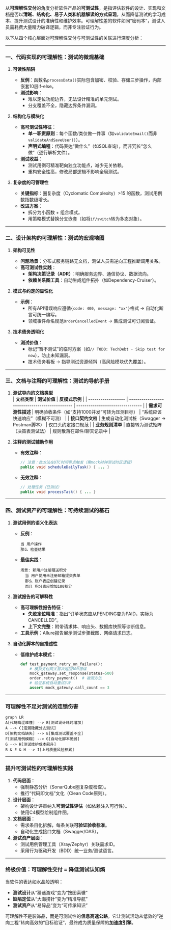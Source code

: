 从**可理解性交付**的角度分析软件产品的**可测试性**，是指评估软件的设计、实现和文档是否以**清晰、结构化、易于人类和机器解读的方式呈现**，从而降低测试的学习成本、提升测试设计的准确性和维护效率。可理解性差的软件如同“密码本”，测试人员需耗费大量精力破译逻辑，而非专注验证行为。

以下从四个核心层面对可理解性交付与可测试性的关联进行深度分析：

---

### **一、代码实现的可理解性：测试的微观基础**
1. **可读性陷阱**  
   - **反例**：函数名`processData()`实际包含加密、校验、存储三步操作，内部嵌套10层if-else。  
   - **测试影响**：  
     - 难以定位功能边界，无法设计精准的单元测试。  
     - 分支覆盖不全，隐藏边界条件漏洞。  

2. **结构化与模块化**  
   - **高可测试性特征**：  
     - **单一职责原则**：每个函数/类仅做一件事（如`validateEmail()`而非`validateAndSaveUser()`）。  
     - **声明式编程**：代码表达“做什么”（如SQL查询），而非冗长“怎么做”（逐行解析文件）。  
   - **测试收益**：  
     - 测试用例可精准靶向独立功能点，减少无关依赖。  
     - 重构安全性高，修改局部逻辑不影响全局测试。  

3. **复杂度的可管理性**  
   - **关键指标**：圈复杂度（Cyclomatic Complexity）>15 的函数，测试用例数指数级增长。  
   - **改进方案**：  
     - 拆分为小函数 + 组合模式。  
     - 用策略模式替换分支嵌套（如将`if/switch`转为多态对象）。  

---

### **二、设计架构的可理解性：测试的宏观地图**
1. **架构可见性**  
   - **问题场景**：分布式服务链路无文档，测试人员需逆向工程推断调用关系。  
   - **高可测试性实践**：  
     - **架构决策记录（ADR）**：明确服务边界、通信协议、数据流向。  
     - **依赖关系图工具**：自动生成组件拓扑（如Dependency-Cruiser）。  

2. **模式与约定的显性化**  
   - **示例**：  
     - 所有API错误响应遵循`{code: 400, message: "xx"}`格式 → 自动化断言可统一编写。  
     - 领域事件命名规范`OrderCancelledEvent` → 集成测试可订阅验证。  

3. **技术债务透明化**  
   - **测试价值**：  
     - 标记“暂不测试”的临时方案（如`// TODO: TechDebt - Skip test for now`），防止未知漏洞。  
     - 技术债务看板 → 指导测试资源倾斜（高风险模块优先覆盖）。  

---

### **三、文档与注释的可理解性：测试的导航手册**
1. **测试导向的文档类型**  
   | **文档类型**       | **测试价值**                                   | **反模式示例**                   |
   | ------------------ | ---------------------------------------------- | -------------------------------- |
   | **需求可测性描述** | 明确验收条件（如“支持1000并发”可转为压测目标） | “系统应该快速响应”（模糊不可测） |
   | **接口契约文档**   | 生成自动化测试桩（Swagger → Postman脚本）      | 仅口头约定接口规范               |
   | **业务规则清单**   | 直接转为测试矩阵（决策表测试法）               | 规则散落在邮件/聊天记录中        |

2. **注释的测试辅助作用**  
   - **有效注释**：  
     ```java  
     // 注意：此方法在UTC时间零点触发（需mock时钟测试时区逻辑）  
     public void scheduleDailyTask() { ... }  
     ```
   - **无效注释**：  
     ```java  
     // 处理任务（已测试）  
     public void processTask() { ... }  
     ```

---

### **四、测试资产的可理解性：可持续测试的基石**
1. **测试用例的语义化表达**  
   - **反例**：  
     ```gherkin  
     当 用户操作  
     那么 检查结果  
     ```
   - **最佳实践**：  
     ```gherkin  
     场景: 新用户注册赠送积分  
       当 用户使用未注册邮箱提交表单  
       那么 账户表应创建记录  
       而且 积分表应增加100积分  
     ```

2. **测试报告的可解释性**  
   - **高可理解性报告特征**：  
     - **失败定位精准**：指出“订单状态应从PENDING变为PAID，实际为CANCELLED”。  
     - **上下文完整**：附带请求体、响应头、数据库快照等诊断信息。  
   - **工具示例**：Allure报告展示测试步骤截图、网络请求日志。  

3. **自动化脚本的自描述性**  
   - **低维护成本模式**：  
     ```python  
     def test_payment_retry_on_failure():  
         # 模拟支付网关首次返回500错误  
         mock_gateway.set_response(status=500)  
         order.retry_payment()  # 被测方法  
         # 验证系统自动重试3次  
         assert mock_gateway.call_count == 3  
     ```

---

### **可理解性不足对测试的连锁伤害**  
```mermaid  
graph LR  
A[代码晦涩难懂] --> B[测试设计耗时增加]  
A --> C[遗漏隐藏分支测试]  
D[架构文档缺失] --> E[集成测试覆盖不全]  
F[测试用例模糊] --> G[自动化脚本脆弱]  
G --> H[测试维护成本飙升]  
B & E & H --> I[上线质量风险积累]  
```

---

### **提升可测试性的可理解性实践**  
1. **代码层面**：  
   - 强制静态分析（SonarQube圈复杂度检查）。  
   - 推行“代码即文档”文化（Clean Code原则）。  
2. **设计层面**：  
   - 架构设计评审纳入**可测试性评估**（如依赖注入可行性）。  
   - 使用C4模型绘制组件图。  
3. **文档层面**：  
   - 需求条目化拆解，每条关联**可验证验收标准**。  
   - 自动化生成接口文档（Swagger/OAS）。  
4. **测试资产层面**：  
   - 测试用例管理工具（Xray/Zephyr）关联需求ID。  
   - 采用行为驱动开发（BDD）统一业务/测试语言。  

---

### **终极价值：可理解性交付 = 降低测试认知熵**  
当软件的表达如水晶般透明：  
- **测试设计**从“猜谜游戏”变为“按图索骥”  
- **缺陷定位**从“大海捞针”变为“精准导航”  
- **测试资产**从“易碎品”变为“可传承知识”  

可理解性不是装饰品，而是可测试性的**信息高速公路**。它让测试活动从低效的“逆向工程”转向高效的“目标验证”，最终成为质量保障的**加速度引擎**。